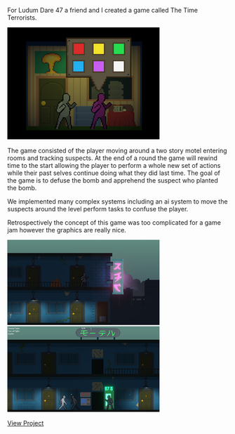 For Ludum Dare 47 a friend and I created a game called The Time Terrorists.

![Time Terrorists](src/assets/images/time_terrorists3.png)

The game consisted of the player moving around a two story motel entering rooms and tracking suspects. At the end of a round the game will rewind time to the start allowing the player to perform a whole new set of actions while their past selves continue doing what they did last time. The goal of the game is to defuse the bomb and apprehend the suspect who planted the bomb.

We implemented many complex systems including an ai system to move the suspects around the level perform tasks to confuse the player.

Retrospectively the concept of this game was too complicated for a game jam however the graphics are really nice.

![Time Terrorists](src/assets/images/time_terrorists.png)
![Time Terrorists](src/assets/images/time_terrorists2.png)

[View Project](https://wilkoco.itch.io/the-time-terrorists)
